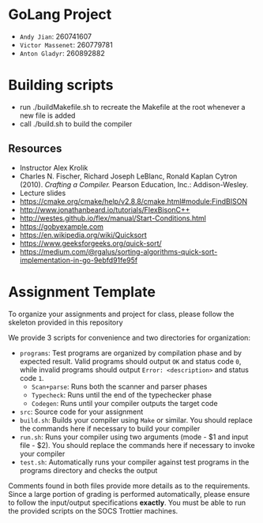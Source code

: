 # GoLang Project

* `Andy Jian`: 260741607
* `Victor Massenet`: 260779781
* `Anton Gladyr`: 260892882

# Building scripts
- run ./buildMakefile.sh to recreate the Makefile at the root whenever a new file is added
- call ./build.sh to build the compiler

## Resources

* Instructor Alex Krolik
* Charles N. Fischer, Richard Joseph LeBlanc, Ronald Kaplan Cytron (2010). _Crafting a Compiler._ Pearson Education, Inc.: Addison-Wesley.
* Lecture slides
* <https://cmake.org/cmake/help/v2.8.8/cmake.html#module:FindBISON>
* <http://www.jonathanbeard.io/tutorials/FlexBisonC++>
* <http://westes.github.io/flex/manual/Start-Conditions.html>
* <https://gobyexample.com>
* <https://en.wikipedia.org/wiki/Quicksort>
* <https://www.geeksforgeeks.org/quick-sort/>
* <https://medium.com/@rgalus/sorting-algorithms-quick-sort-implementation-in-go-9ebfd91fe95f>

# Assignment Template

To organize your assignments and project for class, please follow the skeleton provided in this repository

We provide 3 scripts for convenience and two directories for organization:

* `programs`: Test programs are organized by compilation phase and by expected result. Valid programs should output `OK` and status code `0`, while invalid programs should output `Error: <description>` and status code `1`.
  * `Scan+parse`: Runs both the scanner and parser phases
  * `Typecheck`: Runs until the end of the typechecker phase
  * `Codegen`: Runs until your compiler outputs the target code
* `src`: Source code for your assignment
* `build.sh`: Builds your compiler using `Make` or similar. You should replace the commands here if necessary to build your compiler
* `run.sh`: Runs your compiler using two arguments (mode - $1 and input file - $2). You should replace the commands here if necessary to invoke your compiler
* `test.sh`: Automatically runs your compiler against test programs in the programs directory and checks the output

Comments found in both files provide more details as to the requirements. Since a large portion of grading is performed automatically, please ensure to follow the input/output specifications **exactly**. You must be able to run the provided scripts on the SOCS Trottier machines.
